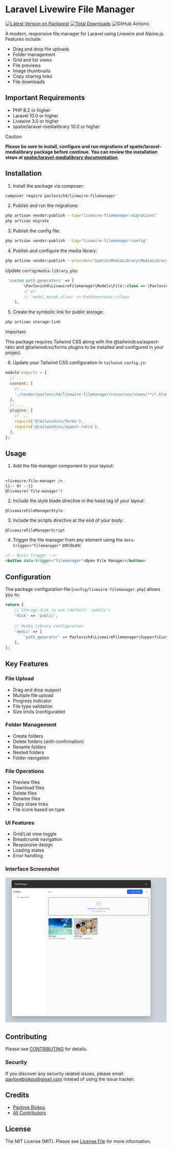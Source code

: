 # Laravel Livewire File Manager

[![Latest Version on Packagist](https://img.shields.io/packagist/v/pavlovich4/livewire-filemanager.svg?style=flat-square)](https://packagist.org/packages/pavlovich4/livewire-filemanager)
[![Total Downloads](https://img.shields.io/packagist/dt/pavlovich4/livewire-filemanager.svg?style=flat-square)](https://packagist.org/packages/pavlovich4/livewire-filemanager)
![GitHub Actions](https://github.com/pavlovich4/livewire-filemanager/actions/workflows/main.yml/badge.svg)

A modern, responsive file manager for Laravel using Livewire and Alpine.js. Features include:

- Drag and drop file uploads
- Folder management
- Grid and list views
- File previews
- Image thumbnails
- Copy sharing links
- File downloads

## Important Requirements

- PHP 8.2 or higher
- Laravel 10.0 or higher
- Livewire 3.0 or higher
- spatie/laravel-medialibrary 10.0 or higher

> [!CAUTION]
> **Please be sure to install, configure and run migrations of spatie/laravel-medialibrary package before continue. You can review the installation steps at [spatie/laravel-medialibrary documentation](https://spatie.be/docs/laravel-medialibrary/v11/installation-setup).**

## Installation

1. Install the package via composer:

```bash
composer require pavlovich4/livewire-filemanager
```

2. Publish and run the migrations:

```bash
php artisan vendor:publish --tag="livewire-filemanager-migrations"
php artisan migrate
```

3. Publish the config file:

```bash
php artisan vendor:publish --tag="livewire-filemanager-config"
```

4. Publish and configure the media library:

```bash
php artisan vendor:publish --provider="Spatie\MediaLibrary\MediaLibraryServiceProvider" --tag="medialibrary-config"
```

Update `config/media-library.php`:

```php
 'custom_path_generators' => [
        \Pavlovich4\LivewireFilemanager\Models\File::class => \Pavlovich4\LivewireFilemanager\Support\CustomPathGenerator::class,
        // or
        // 'model_morph_alias' => PathGenerator::class
    ],
```

5. Create the symbolic link for public storage:

```bash
php artisan storage:link
```

> [!IMPORTANT]
> This package requires Tailwind CSS along with the @tailwindcss/aspect-ratio and @tailwindcss/forms plugins to be installed and configured in your project.

6. Update your Tailwind CSS configuration in `tailwind.config.js`:

```js
module.exports = {
  // ...
  content: [
    // ...
    './vendor/pavlovich4/livewire-filemanager/resources/views/**/*.blade.php',
  ],
  // ...
  plugins: [
    // ...
    require('@tailwindcss/forms'),
    require('@tailwindcss/aspect-ratio'),
  ],
};
```

## Usage

1. Add the file manager component to your layout:

```blade

<livewire:file-manager />
{{-- Or --}}
@livewire('file-manager')
```

2. Include the style blade directive in the head tag of your layout:

```blade
@livewireFileManagerStyle
```

3. Include the scripts directive at the end of your body:

```blade
@livewireFileManagerScript
```

4. Trigger the file manager from any element using the `data-trigger="filemanager"` attribute:

```html
<!-- Basic trigger -->
<button data-trigger="filemanager">Open File Manager</button>
```

## Configuration

The package configuration file (`config/livewire-filemanager.php`) allows you to:

```php
return [
    // Storage disk to use (default: 'public')
    'disk' => 'public',

    // Media library configuration
    'media' => [
        'path_generator' => Pavlovich4\LivewireFilemanager\Support\CustomPathGenerator::class,
    ],
];
```

## Key Features

### File Upload

- Drag and drop support
- Multiple file upload
- Progress indicator
- File type validation
- Size limits (configurable)

### Folder Management

- Create folders
- Delete folders (with confirmation)
- Rename folders
- Nested folders
- Folder navigation

### File Operations

- Preview files
- Download files
- Delete files
- Rename files
- Copy share links
- File icons based on type

### UI Features

- Grid/List view toggle
- Breadcrumb navigation
- Responsive design
- Loading states
- Error handling

### Interface Screenshot

![Root view](images/img1.png)

## Contributing

Please see [CONTRIBUTING](CONTRIBUTING.md) for details.

### Security

If you discover any security related issues, please email pavlovebiokou@gmail.com instead of using the issue tracker.

## Credits

- [Pavlove Biokou](https://github.com/pavlovich4)
- [All Contributors](../../contributors)

## License

The MIT License (MIT). Please see [License File](LICENSE.md) for more information.
